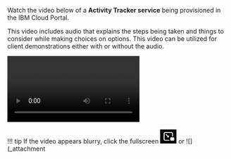 Watch the video below of a **Activity Tracker service** being provisioned in the IBM Cloud Portal.

This video includes audio that explains the steps being taken and things to consider while making choices on options. This video can be utilized for client demonstrations either with or without the audio.

![type:video](./_videos/CreateActivityTrackerService-final.mp4)

!!! tip
    If the video appears blurry, click the fullscreen ![](_attachments/FullScreenVideo.png) or ![](_attachment
